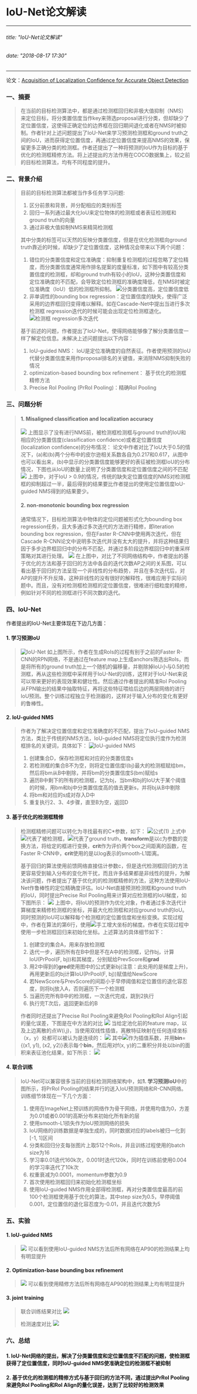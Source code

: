 # IoU-Net论文解读
---
###### title: "IoU-Net论文解读"
###### date: "2018-08-17 17:30"
---

论文：[Acquisition of Localization Confidence for Accurate Object Detection](https://arxiv.org/pdf/1807.11590.pdf)

### 一、摘要
> 在当前的目标检测算法中，都是通过检测框回归和非极大值抑制（NMS）来定位目标，将分类置信度当作key来筛选proposal进行分类，但却缺少了定位置信度，这使得正确定位的边界框在回归期间退化或者在NMS时被抑制。作者针对上述问题提出了IoU-Net来学习预测检测框和ground truth之间的IoU，进而获得定位置信度，再通过定位置信度来提高NMS的效果，保留更多正确分类的检测框。作者还提出了一种将预测的IoU作为目标的基于优化的检测框精修方法。将上述提出的方法作用在COCO数据集上，较之前的目标检测算法，均有不同程度的提升。

### 二、背景介绍
>目前的目标检测算法都被当作多任务学习问题:
> 1. 区分前景和背景，并分配相应的类别标签
> 2. 回归一系列通过最大化IoU来定位物体的检测框或者表征检测框和ground truth的向量
> 3. 通过非极大值抑制NMS来精简检测框
>
> 其中分类的标签可以天然的反映分类置信度，但是在优化检测框向ground truth靠近的时候，却缺少了定位置信度，这种情况会带来以下两个问题：
> 1. 错位的分类置信度和定位准确度：抑制重复检测框的过程忽略了定位精度，而分类置信度通常用作排名提案的度量标准，如下图中有较高分类置信度的检测框，却和ground truth有较小的IoU，这种分类置信度和定位准确度的不匹配，会导致定位检测框的准确度降低，在NMS时被定位准确度（IoU）低的检测框所抑制。
> ![分类置信度高，定位置信度低](assets/markdown-img-paste-20180817200003449.png)
> 2. 非单调性的bounding box regression：定位置信度的缺失，使得广泛采用的边界框回归变得难以解释。如在Cascade-Net中提出当进行多次检测框 regression迭代的时候可能会出现定位检测框退化。
> ![检测框 regression多次迭代](assets/markdown-img-paste-20180817201255541.png)
>
> 基于前述的问题，作者提出了IoU-Net，使得网络能够像了解分类置信度一样了解定位信息。未解决上述问题提出以下内容：
> 1. IoU-guided NMS： IoU是定位准确度的自然表征。作者使用预测的IoU代替分类置信度来用作proposal排名的关键值，来消除NMS抑制失败的情况
> 2. optimization-based bounding box refinement： 基于优化的检测框精修方法
> 3. Precise RoI Pooling (PrRoI Pooling)：精确RoI Pooling

### 三、问题分析
> #### 1. Misaligned classification and localization accuracy
> ![](assets/markdown-img-paste-2018081720471777.png)
> 上图显示了没有进行NMS前，被检测框检测框与ground truth的IoU和相应的分类置信度(classification confidence)或者定位置信度(localization confidence)的分布情况：
> 论文中作者对比了IoU大于0.5的情况下，(a)和(b)两个分布中的皮尔逊相关系数各自为0.217和0.617，从图中也可以看出来，(b)中显示的分类置信度能够更好的表征被检测框IoU的分布情况，下图也从IoU的数量上说明了分类置信度和定位置信度之间的不匹配
> ![](assets/markdown-img-paste-2018082010061377.png)
> 上图中，对于IoU > 0.9的情况，传统的缺失定位置信度的NMS对检测框框的抑制超过一半，最后得到的结果要比作者提出的使用定位置信度IoU-guided NMS得到的结果要少。
>
> #### 2. non-monotonic bounding box regression
> 通常情况下，目标检测算法中物体的定位问题被形式化为bounding box regression任务，且大多通过多次迭代的方法进行精修，即iteration bounding box regression，但在Faster R-CNN中使用两次迭代，但在Cascade R-CNN论文中说明多次迭代并没有太大的提升，并将这种结果归因于多步边界框回归中的分布不匹配，并通过多阶段边界框回归中的重采样策略对其进行处理。
> ![](assets/markdown-img-paste-20180817204825621.png)
> 在上图中，对比了不同网络结构中，作者提出的基于优化的方法和基于回归的方法中各自的迭代次数AP之间的关系图，可以看出基于回归的方法呈现一个非线性的分布趋势，并且在多次迭代后，对AP的提升不升反降，这种非线性的没有很好的解释性，很难应用于实际问题中。而且，没有对检测框检测框的定位置信度，很难进行细粒度的精修，例如针对不同的检测框进行不同次数的迭代。

### 四、IoU-Net
作者提出的IoU-Net主要体现在下边几方面：
#### 1. 学习预测IoU
> ![IoU-Net](assets/markdown-img-paste-2018082011242539.png)
> 如上图所示，作者在生成RoIs的过程有别于之前的Faster R-CNN的RPN网络，不是通过在feature map上生成anchors筛选出RoIs，而是将所有的ground truth加上一个随机的偏移量，并剔除掉IoU小与0.5的检测框，再从这些检测框中采样用于IoU-Net的训练，这样对于IoU-Net来说可以带来更好的表现效果和健壮性。然后通过作者提出的精准RoI Pooling从FPN输出的结果中抽取特征，再将这些特征喂给后边的两层网络的进行IoU预测。整个训练过程独立于检测器的，这样对于输入分布的变化有更好的鲁棒性。
>
#### 2. IoU-guided NMS
> 作者为了解决定位置信度和定位准确度的不匹配，提出了IoU-guided NMS方法，类比于传统的NMS方法，IoU-guided NMS将定位执行度作为检测框排名的关键词，具体如下：
> ![IoU-guided NMS](assets/markdown-img-paste-2018082011413179.png)
> 1. 创建集合D，保存检测框和对应的分类置信度s
> 2. 若检测框的集合B不为空，则将定位置信度I(bj)最大的检测框赋给bm，然后将bm从B中剔除，并将bm的分类置信度S(bm)赋给s
> 3. 遍历B中剩下的所有的检测框，记为bj，当bm和bj的IoU大于某个阈值的时候，用bm和bj中分类置信度高的值去更新s，并将bj从B中剔除
> 4. 将bm和对应的s成对存入D中
> 5. 重复执行2、3、4步骤，直至B为空，返回D
>
#### 3. 基于优化的检测框精修
> 检测框精修问题可以转化为寻找最有的C*参数，如下：
> ![公式(1)](assets/markdown-img-paste-20180820134524376.png)
> 上式中![](assets/markdown-img-paste-20180820134859930.png)代表了被检测框，![](assets/markdown-img-paste-20180820134945607.png)代表了ground truth，**transform**是以c为参数的变换方法，将给定的框进行变换，**crit**作为评价两个box之间距离的函数，在Faster R-CNN中，**crit**使用的是以log表示的smooth-L1距离。
>
> 基于回归的算法使用前馈网络直接估计参数c，但是迭代检测框回归的方法更容易受到输入分布的变化所干扰，而且许多结果都是非线性的提升，为解决该问题，作者提出了基于优化的的检测框精修的方法，这种方法使用IoU-Net作鲁棒性的定位精确度评估。IoU-Net直接预测检测框和ground truth的IoU，同时提出Precise RoI Pooling用来计算对应检测框的IoU梯度，如下图所示：
> ![](assets/markdown-img-paste-2018082014533692.png)
> 上图中，将IoU的预测作为优化对象，作者通过多次迭代计算梯度来精修检测框的坐标，并最大化检测框和对应ground truth的IoU。同时预测的IoU可以解释每个检测框的定位置信度和坐标变换。实现过程中，作者在算法的第6行，使用![](assets/markdown-img-paste-20180820150128901.png)手工增大坐标的梯度。作者在实现过程中使用一步检测框回归来初始化坐标。上述算法的具体细节如下：
> 1. 创建空的集合A，用来存放检测框
> 2. 迭代一步，遍历所有在B中但是不在A中的检测框，记作bj，计算IoU(PrPool(F, bj))和其梯度，分别赋给PrevScore和**grad**
> 3. 用2中得到的**gred**使用图中的公式更新bj(注意：此处用的是梯度上升)，再用更新后的bj计算IoU(PrPool(F, bj))赋值给NewScore
> 4. 若NewScore与PrevScore的间距小于早停阈值和定位置信的退化容忍度，则将bj放入A，否则遍历下一个检测框
> 5. 当遍历完所有B中的检测框，一次迭代完成，跳到2执行
> 6. 执行完T次后，返回更新后的B
>
> 作者同时还提出了Precise RoI Pooling来避免RoI Pooling和RoI Align引起的量化误差，下图是在中方法的对比
> ![](assets/markdown-img-paste-20180820152351128.png)
> 当给定池化前的feature map，以及上边离散的点W(i,j)，当使用双线性插值，离散特征映射在任何连续坐标（x，y）处都可以被认为是连续的：
> ![](assets/markdown-img-paste-2018082015375988.png)
> 其中![](assets/markdown-img-paste-20180820153822475.png)作为插值系数，并用**bin**={(x1, y1), (x2, y2)}表示每个**bin**，然后用对f(x, y)的二重积分并处以bin的面积来表征池化结果，如下所示：
> ![](assets/markdown-img-paste-2018082015422436.png)
>
#### 4. 联合训练
> IoU-Net可以兼容很多当前的目标检测网络架构中，如**1. 学习预测IoU**中的图所示，将PrRoI Pooling的结果并行的送入IoU预测网络和R-CNN网络。
> 训练细节体现在一下几个方面：
> 1. 使用在ImageNet上预训练的网络作为骨干网络，并使用均值为0，方差为0.01或者0.001的高斯分布来初始化所有新的层
> 2. 使用smooth-L1损失作为IoU预测网络的损失
> 3. IoU网络的训练数据是单独生成的，同时数据对应的labels被归一化到[-1, 1]区间
> 4. 分类和回归分支每张图片上取512个RoIs，并且训练过程使用的batch size为16
> 5. 学习率0.01迭代160k次，0.001时迭代120k，同时在训练前使用0.004的学习率迭代了10k次
> 6. 权重衰减为0.0001，momentum参数为0.9
> 7. 首次使用检测框回归来初始化检测框坐标
> 8. 使用IoU-guided NMS作用全部得检测框，再对分类置信度最高的前100个检测框使用基于优化的算法，其中step size为0.5，早停阈值0.001，定位置信的退化容忍度为-0.01，并且迭代次数为5
>
>
### 五、实验
#### 1. IoU-guided NMS
> ![](assets/markdown-img-paste-20180820161522881.png)
> 可以看到使用IoU-guided NMS方法后所有网络在AP90的检测结果上均有明显提升

#### 2. Optimization-base bounding box refinement
> ![](assets/markdown-img-paste-20180820161656278.png)
> 可以看到使用精修方法后所有网络在AP90的检测结果上均有明显提升

#### 3. joint training
> 联合训练结果对比
> ![](assets/markdown-img-paste-20180820162132482.png)
>
> 检测速度对比
> ![](assets/markdown-img-paste-20180820162357346.png)

### 六、总结
#### 1. IoU-Net网络的提出，解决了分类置信度和定位置信度不匹配的问题，使检测框获得了定位置信度，同时IoU-guided NMS使准确定位的检测框不被抑制
#### 2. 基于优化的检测框的精修方式与基于回归的方法不同，通过提出PrRoI Pooling来避免RoI Pooling和RoI Align的量化误差，达到了比较好的检测效果
